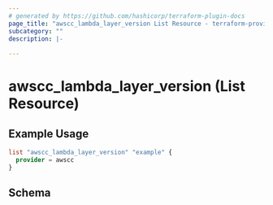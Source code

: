 ```yaml
---
# generated by https://github.com/hashicorp/terraform-plugin-docs
page_title: "awscc_lambda_layer_version List Resource - terraform-provider-awscc"
subcategory: ""
description: |-
  
---
```


# awscc_lambda_layer_version (List Resource)



## Example Usage

```terraform
list "awscc_lambda_layer_version" "example" {
  provider = awscc
}
```

<!-- schema generated by tfplugindocs -->
## Schema
